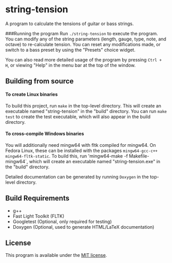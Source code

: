 # string-tension
A program to calculate the tensions of guitar or bass strings.

###Running the program
Run `./string-tension` to execute the program. You can modify any of the string parameters (length, gauge, type, note, and octave) to re-calculate tension. You can reset any modifications made, or switch to a bass preset by using the "Presets" choice widget.

You can also read more detailed usage of the program by pressing `Ctrl + H`, or viewing "Help" in the menu bar at the top of the window.

## Building from source
#### To create Linux binaries

To build this project, run `make` in the top-level directory. This will create an executable named "string-tension" in the "build" directory. You can run `make test` to create the test executable, which will also appear in the build directory.

#### To cross-compile Windows binaries

You will additionally need mingw64 with fltk compiled for mingw64. On Fedora Linux, these can be installed with the packages `mingw64-gcc-c++ mingw64-fltk-static`. To build this, run 'mingw64-make -f Makefile-mingw64`, which will create an executable named "string-tension.exe" in the "build" directory.


Detailed documentation can be generated by running `Doxygen` in the top-level directory.

## Build Requirements
- g++
- Fast Light Toolkit (FLTK)
- Googletest (Optional, only required for testing)
- Doxygen (Optional, used to generate HTML/LaTeX documentation)

## License
This program is available under the [MIT license](https://github.com/AaronAyub/string-tension/blob/main/LICENSE).